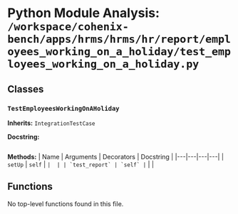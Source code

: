 # Python Module Analysis: `/workspace/cohenix-bench/apps/hrms/hrms/hr/report/employees_working_on_a_holiday/test_employees_working_on_a_holiday.py`

## Classes

### `TestEmployeesWorkingOnAHoliday`
**Inherits:** `IntegrationTestCase`


**Docstring:**
```

```

**Methods:**
| Name | Arguments | Decorators | Docstring |
|---|---|---|---|
| `setUp` | `self` | `` |  |
| `test_report` | `self` | `` |  |





## Functions

No top-level functions found in this file.
